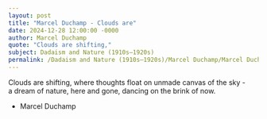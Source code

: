 ```yaml
---
layout: post
title: "Marcel Duchamp - Clouds are"
date: 2024-12-28 12:00:00 -0000
author: Marcel Duchamp
quote: "Clouds are shifting,"
subject: Dadaism and Nature (1910s–1920s)
permalink: /Dadaism and Nature (1910s–1920s)/Marcel Duchamp/Marcel Duchamp - Clouds are
---
```


Clouds are shifting,
where thoughts float on unmade
canvas of the sky -  
a  dream of nature,
here and gone,
dancing on the brink of now.

- Marcel Duchamp
